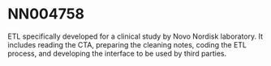 # NN004758
ETL specifically developed for a clinical study by Novo Nordisk laboratory. It includes reading the CTA, preparing the cleaning notes, coding the ETL process, and developing the interface to be used by third parties.
